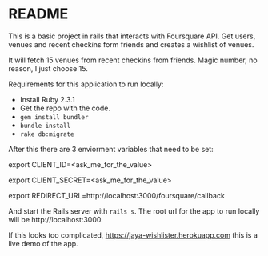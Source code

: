 # README

This is a basic project in rails that interacts with Foursquare API. Get users, venues and recent checkins form friends and creates a wishlist of venues.

It will fetch 15 venues from recent checkins from friends. Magic number, no reason, I just choose 15.

Requirements for this application to run locally:

- Install Ruby 2.3.1
- Get the repo with the code.
- `gem install bundler`
- `bundle install`
- `rake db:migrate`

After this there are 3 enviorment variables that need to be set:

export CLIENT_ID=<ask_me_for_the_value> 

export CLIENT_SECRET=<ask_me_for_the_value>

export REDIRECT_URL=http://localhost:3000/foursquare/callback

And start the Rails server with `rails s`.
The root url for the app to run locally will be http://localhost:3000.

If this looks too complicated, https://jaya-wishlister.herokuapp.com this is a live demo of the app.
